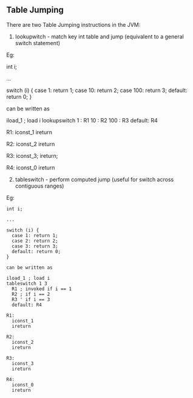## Table Jumping 

There are two Table Jumping instructions in the JVM:

1. lookupwitch - match key int table and jump (equivalent to a general switch statement)

Eg:
  
  int i;

  ...

  switch (i) {
    case 1: return 1;
    case 10: return 2;
    case 100: return 3;
    default: return 0;
  }

  can be written as

  iload_1 ; load i
  lookupswitch
    1 : R1
    10 : R2
    100 : R3
    default: R4

  R1:
    iconst_1
    ireturn

  R2:
    iconst_2
    ireturn

  R3:
    iconst_3;
    ireturn;

  R4:
    iconst_0
    ireturn
  

2. tableswitch - perform computed jump (useful for switch across contiguous ranges)

Eg:

    int i;

    ...

    switch (i) {
      case 1: return 1;
      case 2: return 2;
      case 3: return 3;
      default: return 0;
    }

    can be written as

    iload_1 ; load i
    tableswitch 1 3
      R1 ; invoked if i == 1
      R2 ; if i == 2
      R3 ' if i == 3
      default: R4

    R1:
      iconst_1
      ireturn

    R2:
      iconst_2
      ireturn

    R3:
      iconst_3
      ireturn

    R4:
      iconst_0
      ireturn
